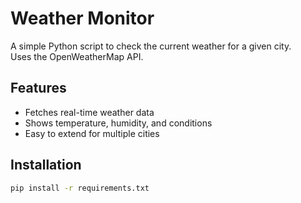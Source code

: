 # Weather Monitor

A simple Python script to check the current weather for a given city.  
Uses the OpenWeatherMap API.

## Features
- Fetches real-time weather data
- Shows temperature, humidity, and conditions
- Easy to extend for multiple cities

## Installation
```bash
pip install -r requirements.txt

